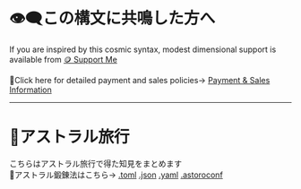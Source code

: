 # 👁‍🗨この構文に共鳴した方へ
If you are inspired by this cosmic syntax, modest dimensional support is available from
[🪙 Support Me](https://buymeacoffee.com/casmikka11)

🔗Click here for detailed payment and sales policies→
[Payment & Sales Information](Payment&SalesInformation.md)


---

# 🚀アストラル旅行
こちらはアストラル旅行で得た知見をまとめます\
💫アストラル鍛錬法はこちら→
[.toml](astoral-training-method.toml)
[.json](astoral-training-method.json)
[.yaml](astoral-training-method.yaml) 
[.astoroconf](astoral-traning-method.astoroconf)
